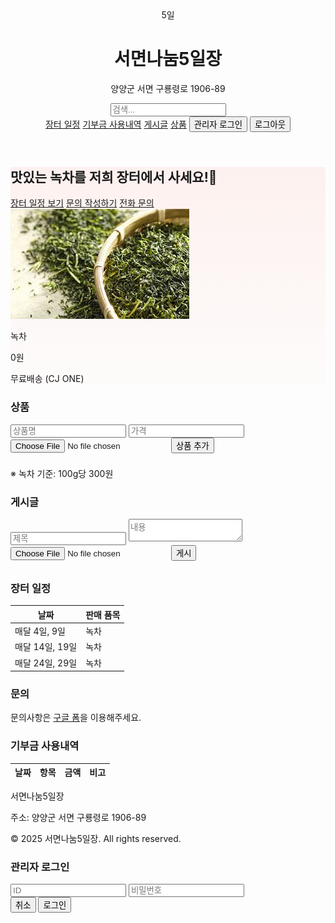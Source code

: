 <html>
<head>
  <meta charset="UTF-8">
  <title>서면나눔5일장</title>
  <meta name="viewport" content="width=device-width, initial-scale=1.0">
  <link href="https://unpkg.com/tailwindcss@^2/dist/tailwind.min.css" rel="stylesheet">
  <style>
    .hero-bg {background: linear-gradient(180deg, rgba(255,99,71,0.08), rgba(255,160,122,0.02));}
    .search-item {min-width: 300px;}
    .scroll-x {display:flex; overflow-x:auto; gap:1rem; padding-bottom:0.5rem;}
  </style>
</head>
<body class="font-sans text-gray-800 bg-gray-50">

<!-- Header -->
<header class="bg-white shadow-sm">
  <div class="max-w-6xl mx-auto px-4 py-4 flex items-center justify-between">
    <div class="flex items-center space-x-3">
      <div class="w-12 h-12 bg-red-500 rounded-md flex items-center justify-center text-white font-bold">5일</div>
      <div>
        <h1 class="text-lg font-semibold">서면나눔5일장</h1>
        <p class="text-xs text-gray-500">양양군 서면 구룡령로 1906-89</p>
      </div>
    </div>
    <div class="flex items-center space-x-2">
      <input id="search-input" type="text" placeholder="검색..." class="border p-2 rounded w-64">
      <nav class="space-x-4 text-sm flex items-center">
        <a href="#schedule" class="hover:underline">장터 일정</a>
        <a href="#donation" class="hover:underline">기부금 사용내역</a>
        <a href="#posts" class="hover:underline">게시글</a>
        <a href="#products" class="hover:underline">상품</a>
        <button id="login-btn" class="px-2 py-1 bg-blue-600 text-white rounded">관리자 로그인</button>
        <button id="logout-btn" class="px-2 py-1 bg-gray-500 text-white rounded hidden">로그아웃</button>
      </nav>
    </div>
  </div>
</header>

<!-- Hero -->
<section class="hero-bg py-12">
  <div class="max-w-6xl mx-auto px-4 grid md:grid-cols-2 gap-6 items-center">
    <div>
      <h2 class="text-3xl font-extrabold mb-2">맛있는 녹차를 저희 장터에서 사세요!🍵</h2>
      <div class="flex space-x-3">
        <a href="#schedule" class="px-4 py-2 bg-red-500 text-white rounded shadow-sm">장터 일정 보기</a>
        <a href="https://forms.gle/h7DNUtKJ9b5EeR3CA" target="_blank" class="px-4 py-2 border border-gray-300 rounded hover:bg-gray-100">문의 작성하기</a>
        <a href="tel:01026946608" class="px-4 py-2 border border-gray-300 rounded hover:bg-gray-100">전화 문의</a>
      </div>
    </div>
    <div class="bg-white rounded-lg shadow-inner p-4 text-center">
      <img src="녹차.jpg" alt="녹차 상품 이미지" class="mx-auto w-48 h-auto mb-2 rounded">
      <p class="font-semibold">녹차</p>
      <p class="text-red-500 font-bold">0원</p>
      <p class="text-sm text-gray-600">무료배송 (CJ ONE)</p>
    </div>
  </div>
</section>

<!-- Sections Wrapper -->
<div id="sections">

  <!-- Products -->
  <section id="products" class="bg-white py-10">
    <div class="max-w-6xl mx-auto px-4">
      <h3 class="text-2xl font-bold mb-4">상품</h3>
      <div id="product-form" class="hidden mb-6">
        <input id="product-name" type="text" placeholder="상품명" class="border p-2 w-full mb-2 rounded">
        <input id="product-price" type="text" placeholder="가격" class="border p-2 w-full mb-2 rounded">
        <input id="product-img" type="file" accept="image/*" class="mb-2">
        <button id="add-product" class="px-4 py-2 bg-green-600 text-white rounded">상품 추가</button>
      </div>
      <div id="product-list" class="scroll-x"></div>
      <p class="mt-4 text-sm text-gray-500">※ 녹차 기준: 100g당 300원</p>
    </div>
  </section>

  <!-- Posts -->
  <section id="posts" class="bg-white py-10">
    <div class="max-w-6xl mx-auto px-4">
      <h3 class="text-2xl font-bold mb-4">게시글</h3>
      <div id="write-section" class="hidden mb-6">
        <input id="post-title" type="text" placeholder="제목" class="border p-2 w-full mb-2 rounded">
        <textarea id="post-content" placeholder="내용" class="border p-2 w-full mb-2 rounded"></textarea>
        <input id="post-media" type="file" accept="image/*,video/*" class="mb-2">
        <button id="post-submit" class="px-4 py-2 bg-green-600 text-white rounded">게시</button>
      </div>
      <div id="post-list" class="scroll-x"></div>
    </div>
  </section>

  <!-- Schedule -->
  <section id="schedule" class="bg-white py-8">
    <div class="max-w-6xl mx-auto px-4">
      <h3 class="text-2xl font-bold mb-4">장터 일정</h3>
      <div class="overflow-auto bg-gray-50 p-4 rounded">
        <table class="min-w-full text-sm text-left">
          <thead><tr><th class="p-2">날짜</th><th class="p-2">판매 품목</th></tr></thead>
          <tbody>
            <tr class="border-t"><td class="p-2">매달 4일, 9일</td><td class="p-2">녹차</td></tr>
            <tr class="border-t"><td class="p-2">매달 14일, 19일</td><td class="p-2">녹차</td></tr>
            <tr class="border-t"><td class="p-2">매달 24일, 29일</td><td class="p-2">녹차</td></tr>
          </tbody>
        </table>
      </div>
    </div>
  </section>

  <!-- Inquiry -->
  <section id="inquiry" class="bg-white py-10">
    <div class="max-w-6xl mx-auto px-4">
      <h3 class="text-2xl font-bold mb-4">문의</h3>
      <p>문의사항은 <a href="https://forms.gle/h7DNUtKJ9b5EeR3CA" target="_blank" class="text-blue-600 underline">구글 폼</a>을 이용해주세요.</p>
    </div>
  </section>

  <!-- Donation -->
  <section id="donation" class="bg-white py-10">
    <div class="max-w-6xl mx-auto px-4">
      <h3 class="text-2xl font-bold mb-4">기부금 사용내역</h3>
      <div class="overflow-auto bg-gray-50 p-4 rounded">
        <table class="min-w-full text-sm text-left">
          <thead><tr><th class="p-2">날짜</th><th class="p-2">항목</th><th class="p-2">금액</th><th class="p-2">비고</th></tr></thead>
          <tbody id="donation-body"></tbody>
        </table>
      </div>
    </div>
  </section>

</div>

<!-- Footer -->
<footer class="bg-gray-800 text-gray-200 py-6 mt-8">
  <div class="max-w-6xl mx-auto px-4 text-sm flex flex-col md:flex-row justify-between">
    <div>
      <p class="font-semibold">서면나눔5일장</p>
      <p class="text-xs">주소: 양양군 서면 구룡령로 1906-89</p>
    </div>
    <div class="text-xs text-gray-400">
      <p>© 2025 서면나눔5일장. All rights reserved.</p>
    </div>
  </div>
</footer>

<!-- 로그인 모달 -->
<div id="login-modal" class="fixed inset-0 bg-black bg-opacity-50 flex justify-center items-center hidden">
  <div class="bg-white p-6 rounded shadow-md w-80">
    <h3 class="text-lg font-bold mb-4">관리자 로그인</h3>
    <input id="admin-id" type="text" placeholder="ID" class="border p-2 w-full mb-2 rounded">
    <input id="admin-pw" type="password" placeholder="비밀번호" class="border p-2 w-full mb-4 rounded">
    <div class="flex justify-end space-x-2">
      <button id="login-cancel" class="px-3 py-1 bg-gray-400 text-white rounded">취소</button>
      <button id="login-confirm" class="px-3 py-1 bg-blue-600 text-white rounded">로그인</button>
    </div>
  </div>
</div>

<script>
// 기부금 불러오기
async function loadDonations() {
  const sheetId = "1BonKPabCsJpnpmatmyoabENRZjgxpOmN7q73cgQdFD8";
  const sheetName = "Sheet1";
  const url = `https://opensheet.elk.sh/${sheetId}/${sheetName}`;
  try {
    const res = await fetch(url);
    const data = await res.json();
    const tbody = document.getElementById("donation-body");
    tbody.innerHTML = "";
    data.forEach(row => {
      const tr = document.createElement("tr");
      tr.innerHTML = `
        <td class="p-2 border-t">${row.날짜 || ""}</td>
        <td class="p-2 border-t">${row.항목 || ""}</td>
        <td class="p-2 border-t">${row.금액 || ""}</td>
        <td class="p-2 border-t">${row.비고 || ""}</td>
      `;
      tbody.appendChild(tr);
    });
  } catch(err) { console.error("기부금 로드 실패:", err); }
}
loadDonations();

// 로그인/로그아웃
const loginBtn = document.getElementById('login-btn');
const logoutBtn = document.getElementById('logout-btn');
const modal = document.getElementById('login-modal');
const writeSection = document.getElementById('write-section');
const productForm = document.getElementById('product-form');

loginBtn.addEventListener('click', ()=> modal.classList.remove('hidden'));
document.getElementById('login-cancel').addEventListener('click', ()=> modal.classList.add('hidden'));
document.getElementById('login-confirm').addEventListener('click', ()=> {
  const id = document.getElementById('admin-id').value;
  const pw = document.getElementById('admin-pw').value;
  if(id==='eonju23' && pw==='200301'){
    alert("관리자 로그인 성공");
    writeSection.classList.remove('hidden');
    productForm.classList.remove('hidden');
    loginBtn.classList.add('hidden');
    logoutBtn.classList.remove('hidden');
    modal.classList.add('hidden');
  } else alert("로그인 실패");
});

logoutBtn.addEventListener('click', ()=>{
  writeSection.classList.add('hidden');
  productForm.classList.add('hidden');
  logoutBtn.classList.add('hidden');
  loginBtn.classList.remove('hidden');
});

// 게시글 작성
document.getElementById('post-submit').addEventListener('click', ()=>{
  const title = document.getElementById('post-title').value.trim();
  const content = document.getElementById('post-content').value.trim();
  const media = document.getElementById('post-media').files[0];
  if(!title || !content){ alert("제목과 내용을 입력하세요"); return; }
  const div = document.createElement('div');
  div.className = 'border p-4 w-96 flex-shrink-0 search-item bg-gray-50 rounded relative';
  let mediaHTML = "";
  if(media){
    const url = URL.createObjectURL(media);
    if(media.type.startsWith("image")) mediaHTML = `<img src="${url}" class="mt-2 rounded">`;
    if(media.type.startsWith("video")) mediaHTML = `<video src="${url}" controls class="mt-2 rounded w-full"></video>`;
  }
  div.innerHTML = `
    <h4 class="font-semibold">${title}</h4>
    <p>${content}</p>
    ${mediaHTML}
    <div class="mt-2 flex space-x-2">
      <button class="edit-post px-2 py-1 text-xs bg-yellow-500 text-white rounded">수정</button>
      <button class="delete-post px-2 py-1 text-xs bg-red-600 text-white rounded">삭제</button>
    </div>
  `;
  document.getElementById('post-list').appendChild(div);
  document.getElementById('post-title').value = "";
  document.getElementById('post-content').value = "";
  document.getElementById('post-media').value = "";
});

// 게시글 수정/삭제
document.getElementById('post-list').addEventListener('click', (e)=>{
  if(e.target.classList.contains('delete-post')){
    e.target.closest('div').remove();
  }
  if(e.target.classList.contains('edit-post')){
    const box = e.target.closest('div');
    const title = prompt("제목 수정", box.querySelector('h4').innerText);
    const content = prompt("내용 수정", box.querySelector('p').innerText);
    if(title) box.querySelector('h4').innerText = title;
    if(content) box.querySelector('p').innerText = content;
  }
});

// 상품 추가/삭제
document.getElementById('add-product').addEventListener('click', ()=>{
  const name = document.getElementById('product-name').value.trim();
  const price = document.getElementById('product-price').value.trim();
  const img = document.getElementById('product-img').files[0];
  if(!name || !price || !img){ alert("상품명, 가격, 이미지를 입력하세요"); return; }
  const url = URL.createObjectURL(img);
  const div = document.createElement('div');
  div.className = 'border p-4 w-60 flex-shrink-0 search-item text-center bg-gray-50 rounded relative';
  div.innerHTML = `
    <img src="${url}" class="mx-auto w-32 h-auto mb-2 rounded">
    <p class="font-semibold">${name}</p>
    <p class="text-red-500 font-bold">${price}원</p>
    <button class="delete-product px-2 py-1 text-xs bg-red-600 text-white rounded mt-2">삭제</button>
  `;
  document.getElementById('product-list').appendChild(div);
  document.getElementById('product-name').value = "";
  document.getElementById('product-price').value = "";
  document.getElementById('product-img').value = "";
});

document.getElementById('product-list').addEventListener('click', (e)=>{
  if(e.target.classList.contains('delete-product')){
    e.target.closest('div').remove();
  }
});

// 검색 기능: 입력 시 상품/게시글 우선 표시
const searchInput = document.getElementById('search-input');
const sections = document.getElementById('sections');

function reorderSections(searching=false){
  sections.innerHTML = "";
  if(searching){
    ['products','posts','schedule','inquiry','donation'].forEach(id=> sections.appendChild(document.getElementById(id)));
  } else {
    ['schedule','donation','posts','products','inquiry'].forEach(id=> sections.appendChild(document.getElementById(id)));
  }
}

searchInput.addEventListener('input', ()=>{
  const val = searchInput.value.trim();
  reorderSections(val!=="");
});
</script>

</body>
</html> 
